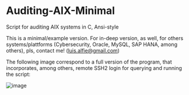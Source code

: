 # Auditing-AIX-Minimal
Script for auditing AIX systems in C, Ansi-style

This is a minimal/example version. For in-deep version, as well, for others systems/plattforms (Cybersecurity, Oracle, MySQL, SAP HANA, among others), pls, contact me! (luis.alfie@gmail.com)

The following image correspond to a full version of the program, that incorporates, among others, remote SSH2 login for querying and running the script:

![image](https://user-images.githubusercontent.com/40904281/147139761-e1afb210-df60-4242-9600-1d76dda0ede9.png)

